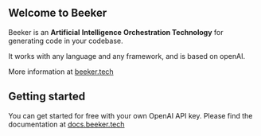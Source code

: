 ## Welcome to Beeker

Beeker is an **Artificial** **Intelligence** **Orchestration Technology** for generating code in your codebase.

It works with any language and any framework, and is based on openAI.

More information at [beeker.tech](https://www.beeker.tech)

## Getting started

You can get started for free with your own OpenAI API key.
Please find the documentation at [docs.beeker.tech](https://docs.beeker.tech)
